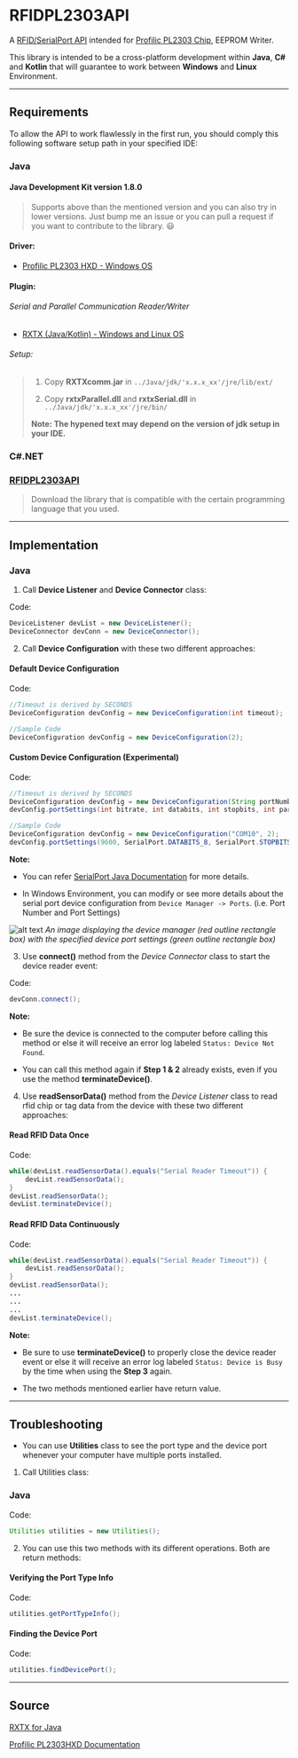 # RFIDPL2303API

A [RFID/SerialPort API](https://github.com/chan2k14/RFIDPL2303API) intended for [Profilic PL2303 Chip](http://www.prolific.com.tw/US/ShowProduct.aspx?p_id=156&pcid=41), EEPROM Writer.

This library is intended to be a cross-platform development within **Java**, **C#** and **Kotlin** that will guarantee to work between **Windows** and **Linux** Environment.

---
## Requirements

To allow the API to work flawlessly in the first run, you should comply this following software setup path in your specified IDE:

### Java

#### Java Development Kit version 1.8.0

>Supports above than the mentioned version and you can also try in lower versions. Just bump me an issue or you can pull a request if you want to contribute to the library. :smiley:

#### Driver:

* [Profilic PL2303 HXD - Windows OS](http://www.prolific.com.tw/US/ShowProduct.aspx?p_id=225&pcid=41)

#### Plugin:

###### Serial and Parallel Communication Reader/Writer

* [RXTX (Java/Kotlin) - Windows and Linux OS ](http://fizzed.com/oss/rxtx-for-java)

###### Setup:

>1. Copy **RXTXcomm.jar** in `../Java/jdk/'x.x.x_xx'/jre/lib/ext/`
>
>2. Copy **rxtxParallel.dll** and **rxtxSerial.dll** in `../Java/jdk/'x.x.x_xx'/jre/bin/`
>
>**Note: The hypened text may depend on the version of jdk setup in your IDE.**

### C#.NET

### [RFIDPL2303API](https://github.com/chan2k14/RFIDPL2303API/releases)

>Download the library that is compatible with the certain programming language that you used.

---
## Implementation

### Java

1. Call **Device Listener** and **Device Connector** class:

Code:
```Java
DeviceListener devList = new DeviceListener();
DeviceConnector devConn = new DeviceConnector();
```

2. Call **Device Configuration** with these two different approaches:

#### Default Device Configuration

Code:
```Java
//Timeout is derived by SECONDS
DeviceConfiguration devConfig = new DeviceConfiguration(int timeout);

//Sample Code
DeviceConfiguration devConfig = new DeviceConfiguration(2);    
```

#### Custom Device Configuration (Experimental)

Code:
```Java
//Timeout is derived by SECONDS
DeviceConfiguration devConfig = new DeviceConfiguration(String portNumber, int timeout);
devConfig.portSettings(int bitrate, int databits, int stopbits, int parity);

//Sample Code
DeviceConfiguration devConfig = new DeviceConfiguration("COM10", 2);
devConfig.portSettings(9600, SerialPort.DATABITS_8, SerialPort.STOPBITS_1, SerialPort.PARITY_NONE);
```

**Note:**

* You can refer [SerialPort Java Documentation](https://docs.oracle.com/cd/E17802_01/products/products/javacomm/reference/api/javax/comm/SerialPort.html) for more details.

* In Windows Environment, you can modify or see more details about the serial port device configuration from `Device Manager -> Ports`. (i.e. Port Number and Port Settings)

![alt text](https://docs.google.com/uc?id=1gHQLHRIeOPdTOFex_QaR5m6GWcwE8gD5)
*An image displaying the device manager (red outline rectangle box) with the specified device port settings (green outline rectangle box)*

3. Use **connect()** method from the *Device Connector* class to start the device reader event:

Code:
```Java
devConn.connect();
```

**Note:**

* Be sure the device is connected to the computer before calling this method or else it will receive an error log labeled `Status: Device Not Found`.

* You can call this method again if **Step 1 & 2** already exists, even if you use the method **terminateDevice()**.

4. Use **readSensorData()** method from the *Device Listener* class to read rfid chip or tag data from the device with these two different approaches:

#### Read RFID Data Once

Code:
``` Java
while(devList.readSensorData().equals("Serial Reader Timeout")) {
    devList.readSensorData();
}
devList.readSensorData();
devList.terminateDevice();
```


#### Read RFID Data Continuously

Code: 
``` Java
while(devList.readSensorData().equals("Serial Reader Timeout")) {
    devList.readSensorData();
}
devList.readSensorData();
...
...
...
devList.terminateDevice();
```

**Note:**

* Be sure to use **terminateDevice()** to properly close the device reader event or else it will receive an error log labeled `Status: Device is Busy` by the time when using the **Step 3** again.

* The two methods mentioned earlier have return value.

---
## Troubleshooting

- You can use **Utilities** class to see the port type and the device port whenever your computer have multiple ports installed.

1. Call Utilities class:

### Java

Code:
```Java
Utilities utilities = new Utilities();
```

2. You can use this two methods with its different operations. Both are return methods:

#### Verifying the Port Type Info

Code:
```Java
utilities.getPortTypeInfo();
```

#### Finding the Device Port

Code:
```Java
utilities.findDevicePort();
```

---
## Source

[RXTX for Java](http://fizzed.com/oss/rxtx-for-java)

[Profilic PL2303HXD Documentation](http://www.prolific.com.tw/US/ShowProduct.aspx?p_id=156&pcid=41)
